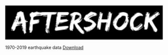 ![](web/src/assets/logo.png)

1970-2019 earthquake data [Download](https://ucb33f73c2df0d9ad095b6c8ceea.dl.dropboxusercontent.com/cd/0/inline/BMNtTdOgIGJTXJypbPjHoWQqVdpXQnHfzGSndWaNIc8dlrF7wWNUUTixvafglOJAbluOzGV0LpVxOwciSaI0bbAmXuueRZuaUs8gjvB3M63nHRaGr6fSe7cQj2xTVhZIMXqTBms3leLdTICyPYqzQ7Zt/file#)